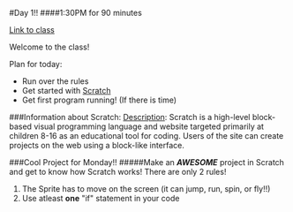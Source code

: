 #Day 1!!
####1:30PM for 90 minutes

[Link to class](https://sps.zoom.us/j/94771799518)

Welcome to the class!

Plan for today:
- Run over the rules
- Get started with [Scratch](https://scratch.mit.edu/)
- Get first program running! (If there is time)

###Information about Scratch:
[Description](https://en.wikipedia.org/wiki/Scratch_(programming_language)): Scratch is a high-level block-based visual programming language 
and website targeted primarily at children 8-16 as an educational tool for coding. 
Users of the site can create projects on the web using a block-like interface.

###Cool Project for Monday!!
#####Make an ***AWESOME*** project in Scratch and get to know how Scratch works! There are only 2 rules!
1. The Sprite has to move on the screen (it can jump, run, spin, or fly!!)
2. Use atleast __one__ "if" statement in your code
